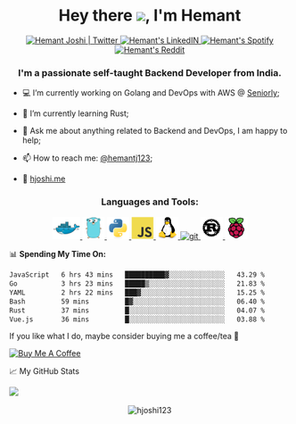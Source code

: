 <h1 align="center">Hey there <img src="https://media.giphy.com/media/hvRJCLFzcasrR4ia7z/giphy.gif" width="40px">, I'm Hemant</h1>

<div align="center">
  <a href="https://twitter.com/hemantj123">
    <img alt="Hemant Joshi | Twitter" width="40" height="40" src="https://raw.githubusercontent.com/peterthehan/peterthehan/master/assets/twitter.svg" />
  </a>
  <a href="https://www.linkedin.com/in/hemantj0/">
    <img alt="Hemant's LinkedIN" width="40" height="40" src="https://raw.githubusercontent.com/peterthehan/peterthehan/master/assets/linkedin.svg" />
  </a>
  <a href="https://open.spotify.com/user/hjoshi_dev?si=x9ayM9d0TL6TB8_xmX78lw">
    <img alt="Hemant's Spotify" width="40" height="40" src="https://raw.githubusercontent.com/peterthehan/peterthehan/master/assets/spotify.svg" />
  </a>
  <a href="https://www.reddit.com/user/hjoshi_dev">
    <img alt="Hemant's Reddit"  width="40" height="40" src="https://raw.githubusercontent.com/peterthehan/peterthehan/master/assets/reddit.svg" />
  </a>
</div>

<h3 align="center">I'm a passionate self-taught Backend Developer from India.</h3>

- 💻 I’m currently working on Golang and DevOps with AWS @ [Seniorly](https://seniorly.com);

- 🌱 I’m currently learning Rust; 

- 💬 Ask me about anything related to Backend and DevOps, I am happy to help;

- 📫 How to reach me: [@hemantj123](https://twitter.com/hemantj123);

- 📝 [hjoshi.me](https://hjoshi.me)

<h3 align="center">Languages and Tools:</h3>

<p align="center"> 
  <a href="https://www.w3.org/html/" target="_blank"> 
    <img src="https://raw.githubusercontent.com/devicons/devicon/2ae2a900d2f041da66e950e4d48052658d850630/icons/docker/docker-original.svg" alt="docker" width="50" height="40"/> 
  </a>
  <a href="https://go.dev/" target="_blank"> 
    <img src="https://raw.githubusercontent.com/devicons/devicon/2ae2a900d2f041da66e950e4d48052658d850630/icons/go/go-original.svg" alt="go" width="40" height="40"/> 
  </a> 
  <a href="https://www.python.org" target="_blank"> 
    <img src="https://raw.githubusercontent.com/devicons/devicon/master/icons/python/python-original.svg" alt="python" width="40" height="40"/> 
  </a>  
  <a href="https://developer.mozilla.org/en-US/docs/Web/JavaScript" target="_blank"> 
    <img src="https://raw.githubusercontent.com/devicons/devicon/master/icons/javascript/javascript-original.svg" alt="javascript" width="40" height="40"/> 
  </a> 
  <a href="https://www.linux.org/" target="_blank"> 
    <img src="https://raw.githubusercontent.com/devicons/devicon/master/icons/linux/linux-original.svg" alt="linux" width="40" height="40"/> 
  </a> 
  <a href="https://git-scm.com/" target="_blank"> 
    <img src="https://www.vectorlogo.zone/logos/git-scm/git-scm-icon.svg" alt="git" width="40" height="40"/> 
  </a>
  <a href="" target="_blank">
    <img src="https://raw.githubusercontent.com/devicons/devicon/2ae2a900d2f041da66e950e4d48052658d850630/icons/rust/rust-plain.svg" alt="rust" width="40" height="40" />
  </a>
  <a href="" target="_blank">
    <img src="https://raw.githubusercontent.com/devicons/devicon/2ae2a900d2f041da66e950e4d48052658d850630/icons/raspberrypi/raspberrypi-original.svg" alt="RPi" width="40" height="40" />
  </a>
</p>

📊 **Spending My Time On:**
<!--START_SECTION:waka-->

```text
JavaScript   6 hrs 43 mins   ██████████▓░░░░░░░░░░░░░░   43.29 %
Go           3 hrs 23 mins   █████▒░░░░░░░░░░░░░░░░░░░   21.83 %
YAML         2 hrs 22 mins   ███▓░░░░░░░░░░░░░░░░░░░░░   15.25 %
Bash         59 mins         █▓░░░░░░░░░░░░░░░░░░░░░░░   06.40 %
Rust         37 mins         █░░░░░░░░░░░░░░░░░░░░░░░░   04.07 %
Vue.js       36 mins         █░░░░░░░░░░░░░░░░░░░░░░░░   03.88 %
```

<!--END_SECTION:waka-->

If you like what I do, maybe consider buying me a coffee/tea 🥺

<a href="https://www.buymeacoffee.com/hjoshi123" target="_blank"><img src="https://cdn.buymeacoffee.com/buttons/v2/default-red.png" alt="Buy Me A Coffee" width="150" ></a>

📈 My GitHub Stats

![](https://visitor-badge.glitch.me/badge?page_id=hjoshi123.hjoshi123)

<p align="center"> <img src="https://github-readme-stats.vercel.app/api?username=hjoshi123&show_icons=true&theme=vision-friendly-dark&count_private=true" alt="hjoshi123" />
